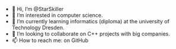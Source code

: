 - 👋 Hi, I’m @StarSkiller
- 👀 I’m interested in computer science.
- 🌱 I’m currently learning informatics (diploma) at the university of Technology Dresden.
- 💞️ I’m looking to collaborate on C++ projects with big companies.
- 📫 How to reach me: on GitHub

<!---
StarSkiller/StarSkiller is a ✨ special ✨ repository because its `README.md` (this file) appears on your GitHub profile.
You can click the Preview link to take a look at your changes.
--->
